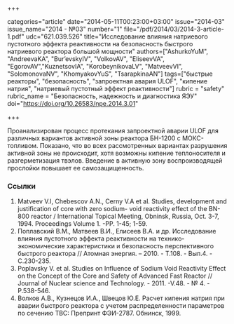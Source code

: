 +++

categories="article"
date="2014-05-11T00:23:00+03:00"
issue="2014-03"
issue_name="2014 - №03"
number="1"
file="/pdf/2014/03/2014-3-article-1.pdf"
udc="621.039.526"
title="Исследование влияния натриевого пустотного эффекта реактивности на безопасность быстрого натриевого реактора большой мощности"
authors=["AshurkoYuM", "AndreevaKA", "Bur’evskyIV", "VolkovAV", "EliseevVA", "EgorovAV","KuznetsovIA", "KorobeynikovaLV", "MatveevVI", "SolomonovaNV", "KhomyakovYuS", "TsarapkinaAN"]
tags=["быстрые реакторы", "безопасность", "запроектная авария ULOF", "кипение натрия", "натриевый пустотный эффект реактивности"]
rubric = "safety"
rubric_name = "Безопасность, надежность и диагностика ЯЭУ"
doi="https://doi.org/10.26583/npe.2014.3.01"

+++

Проанализирован процесс протекания запроектной аварии ULOF для различных вариантов активной зоны реактора БН-1200 с МОКС-топливом. Показано, что во всех рассмотренных вариантах разрушения активной зоны не происходит, хотя возможны кипение теплоносителя и разгерметизация твэлов. Введение в активную зону воспроизводящей прослойки повышает ее самозащищенность.

### Ссылки

1. Matveev V.I, Chebescov A.N., Cerny V.A et al. Studies, development and justification of core with zero sodium- void reactivity effect of the BN-800 reactor / International Topical Meeting, Obninsk, Russia, Oct. 3-7, 1994. Proceedings Volume 1. -PP. 1-45; 1-59.
2. Поплавский В.М., Матвеев В.И., Елисеев В.А. и др. Исследование влияния пустотного эффекта реактивности на технико-экономические характеристики и безопасность перспективного быстрого реактора // Атомная энергия. – 2010. - Т.108. - Вып.4. - С.230-235.
3. Poplavsky V. et al. Studies on Influence of Sodium Void Reactivity Effect on the Concept of the Core and Safety of Advanced Fast Reactor // Journal of Nuclear science and Technology. - 2011. -V.48. - № 4. - P.538-546.
4. Волков А.В., Кузнецов И.А., Швецов Ю.Е. Расчет кипения натрия при аварии быстрого реактора с учетом распределенности параметров по сечению ТВС: Препринт ФЭИ-2787. Обнинск, 1999.